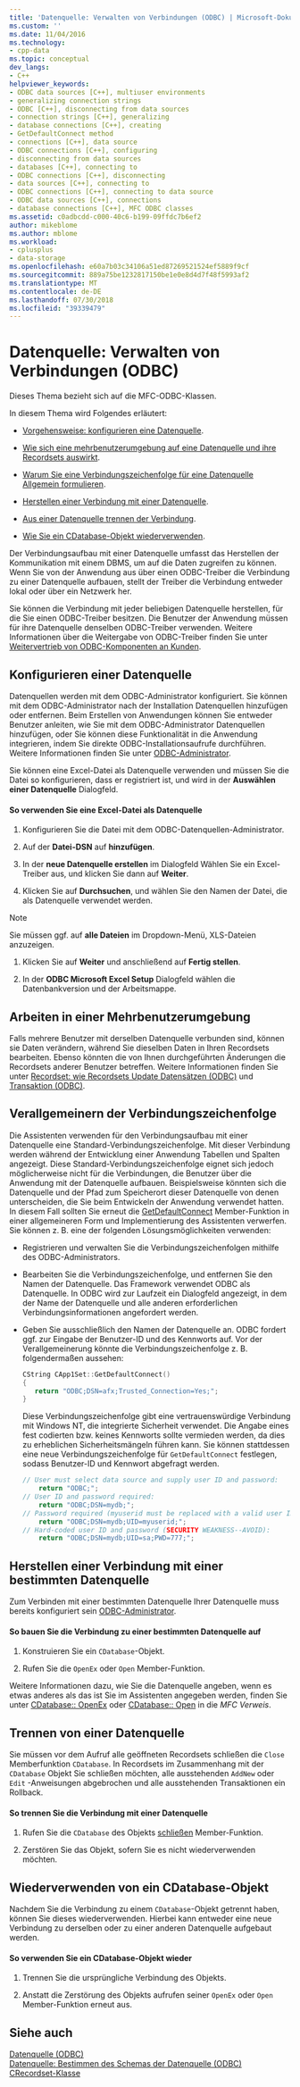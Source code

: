 ```yaml
---
title: 'Datenquelle: Verwalten von Verbindungen (ODBC) | Microsoft-Dokumentation'
ms.custom: ''
ms.date: 11/04/2016
ms.technology:
- cpp-data
ms.topic: conceptual
dev_langs:
- C++
helpviewer_keywords:
- ODBC data sources [C++], multiuser environments
- generalizing connection strings
- ODBC [C++], disconnecting from data sources
- connection strings [C++], generalizing
- database connections [C++], creating
- GetDefaultConnect method
- connections [C++], data source
- ODBC connections [C++], configuring
- disconnecting from data sources
- databases [C++], connecting to
- ODBC connections [C++], disconnecting
- data sources [C++], connecting to
- ODBC connections [C++], connecting to data source
- ODBC data sources [C++], connections
- database connections [C++], MFC ODBC classes
ms.assetid: c0adbcdd-c000-40c6-b199-09ffdc7b6ef2
author: mikeblome
ms.author: mblome
ms.workload:
- cplusplus
- data-storage
ms.openlocfilehash: e60a7b03c34106a51ed87269521524ef5889f9cf
ms.sourcegitcommit: 889a75be1232817150be1e0e8d4d7f48f5993af2
ms.translationtype: MT
ms.contentlocale: de-DE
ms.lasthandoff: 07/30/2018
ms.locfileid: "39339479"
---
```

# <a name="data-source-managing-connections-odbc"></a>Datenquelle: Verwalten von Verbindungen (ODBC)
Dieses Thema bezieht sich auf die MFC-ODBC-Klassen.  
  
 In diesem Thema wird Folgendes erläutert:  
  
-   [Vorgehensweise: konfigurieren eine Datenquelle](#_core_configuring_a_data_source).  
  
-   [Wie sich eine mehrbenutzerumgebung auf eine Datenquelle und ihre Recordsets auswirkt](#_core_working_in_a_multiuser_environment).  
  
-   [Warum Sie eine Verbindungszeichenfolge für eine Datenquelle Allgemein formulieren](#_core_generalizing_the_connection_string).  
  
-   [Herstellen einer Verbindung mit einer Datenquelle](#_core_connecting_to_a_specific_data_source).  
  
-   [Aus einer Datenquelle trennen der Verbindung](#_core_disconnecting_from_a_data_source).  
  
-   [Wie Sie ein CDatabase-Objekt wiederverwenden](#_core_reusing_a_cdatabase_object).  
  
 Der Verbindungsaufbau mit einer Datenquelle umfasst das Herstellen der Kommunikation mit einem DBMS, um auf die Daten zugreifen zu können. Wenn Sie von der Anwendung aus über einen ODBC-Treiber die Verbindung zu einer Datenquelle aufbauen, stellt der Treiber die Verbindung entweder lokal oder über ein Netzwerk her.  
  
 Sie können die Verbindung mit jeder beliebigen Datenquelle herstellen, für die Sie einen ODBC-Treiber besitzen. Die Benutzer der Anwendung müssen für ihre Datenquelle denselben ODBC-Treiber verwenden. Weitere Informationen über die Weitergabe von ODBC-Treiber finden Sie unter [Weitervertrieb von ODBC-Komponenten an Kunden](../../data/odbc/redistributing-odbc-components-to-your-customers.md).  
  
##  <a name="_core_configuring_a_data_source"></a> Konfigurieren einer Datenquelle  
 Datenquellen werden mit dem ODBC-Administrator konfiguriert. Sie können mit dem ODBC-Administrator nach der Installation Datenquellen hinzufügen oder entfernen. Beim Erstellen von Anwendungen können Sie entweder Benutzer anleiten, wie Sie mit dem ODBC-Administrator Datenquellen hinzufügen, oder Sie können diese Funktionalität in die Anwendung integrieren, indem Sie direkte ODBC-Installationsaufrufe durchführen. Weitere Informationen finden Sie unter [ODBC-Administrator](../../data/odbc/odbc-administrator.md).  
  
 Sie können eine Excel-Datei als Datenquelle verwenden und müssen Sie die Datei so konfigurieren, dass er registriert ist, und wird in der **Auswählen einer Datenquelle** Dialogfeld.  
  
#### <a name="to-use-an-excel-file-as-a-data-source"></a>So verwenden Sie eine Excel-Datei als Datenquelle  
  
1.  Konfigurieren Sie die Datei mit dem ODBC-Datenquellen-Administrator.  
  
2.  Auf der **Datei-DSN** auf **hinzufügen**.  
  
3.  In der **neue Datenquelle erstellen** im Dialogfeld Wählen Sie ein Excel-Treiber aus, und klicken Sie dann auf **Weiter**.  
  
4.  Klicken Sie auf **Durchsuchen**, und wählen Sie den Namen der Datei, die als Datenquelle verwendet werden.  
  
> [!NOTE]
>  Sie müssen ggf. auf **alle Dateien** im Dropdown-Menü, XLS-Dateien anzuzeigen.  
  
1.  Klicken Sie auf **Weiter** und anschließend auf **Fertig stellen**.  
  
2.  In der **ODBC Microsoft Excel Setup** Dialogfeld wählen die Datenbankversion und der Arbeitsmappe.  
  
##  <a name="_core_working_in_a_multiuser_environment"></a> Arbeiten in einer Mehrbenutzerumgebung  
 Falls mehrere Benutzer mit derselben Datenquelle verbunden sind, können sie Daten verändern, während Sie dieselben Daten in Ihren Recordsets bearbeiten. Ebenso könnten die von Ihnen durchgeführten Änderungen die Recordsets anderer Benutzer betreffen. Weitere Informationen finden Sie unter [Recordset: wie Recordsets Update Datensätzen (ODBC)](../../data/odbc/recordset-how-recordsets-update-records-odbc.md) und [Transaktion (ODBC)](../../data/odbc/transaction-odbc.md).  
  
##  <a name="_core_generalizing_the_connection_string"></a> Verallgemeinern der Verbindungszeichenfolge  
 Die Assistenten verwenden für den Verbindungsaufbau mit einer Datenquelle eine Standard-Verbindungszeichenfolge. Mit dieser Verbindung werden während der Entwicklung einer Anwendung Tabellen und Spalten angezeigt. Diese Standard-Verbindungszeichenfolge eignet sich jedoch möglicherweise nicht für die Verbindungen, die Benutzer über die Anwendung mit der Datenquelle aufbauen. Beispielsweise könnten sich die Datenquelle und der Pfad zum Speicherort dieser Datenquelle von denen unterscheiden, die Sie beim Entwickeln der Anwendung verwendet hatten. In diesem Fall sollten Sie erneut die [GetDefaultConnect](../../mfc/reference/crecordset-class.md#getdefaultconnect) Member-Funktion in einer allgemeineren Form und Implementierung des Assistenten verwerfen. Sie können z. B. eine der folgenden Lösungsmöglichkeiten verwenden:  
  
-   Registrieren und verwalten Sie die Verbindungszeichenfolgen mithilfe des ODBC-Administrators.  
  
-   Bearbeiten Sie die Verbindungszeichenfolge, und entfernen Sie den Namen der Datenquelle. Das Framework verwendet ODBC als Datenquelle. In ODBC wird zur Laufzeit ein Dialogfeld angezeigt, in dem der Name der Datenquelle und alle anderen erforderlichen Verbindungsinformationen angefordert werden.  
  
-   Geben Sie ausschließlich den Namen der Datenquelle an. ODBC fordert ggf. zur Eingabe der Benutzer-ID und des Kennworts auf. Vor der Verallgemeinerung könnte die Verbindungszeichenfolge z. B. folgendermaßen aussehen:  
  
    ```cpp  
    CString CApp1Set::GetDefaultConnect()  
    {  
       return "ODBC;DSN=afx;Trusted_Connection=Yes;";  
    }  
    ```  
  
     Diese Verbindungszeichenfolge gibt eine vertrauenswürdige Verbindung mit Windows NT, die integrierte Sicherheit verwendet. Die Angabe eines fest codierten bzw. keines Kennworts sollte vermieden werden, da dies zu erheblichen Sicherheitsmängeln führen kann. Sie können stattdessen eine neue Verbindungszeichenfolge für `GetDefaultConnect` festlegen, sodass Benutzer-ID und Kennwort abgefragt werden.  
  
    ```cpp  
    // User must select data source and supply user ID and password:  
        return "ODBC;";  
    // User ID and password required:  
        return "ODBC;DSN=mydb;";  
    // Password required (myuserid must be replaced with a valid user ID):  
        return "ODBC;DSN=mydb;UID=myuserid;";  
    // Hard-coded user ID and password (SECURITY WEAKNESS--AVOID):  
        return "ODBC;DSN=mydb;UID=sa;PWD=777;";  
    ```  
  
##  <a name="_core_connecting_to_a_specific_data_source"></a> Herstellen einer Verbindung mit einer bestimmten Datenquelle  
 Zum Verbinden mit einer bestimmten Datenquelle Ihrer Datenquelle muss bereits konfiguriert sein [ODBC-Administrator](../../data/odbc/odbc-administrator.md).  
  
#### <a name="to-connect-to-a-specific-data-source"></a>So bauen Sie die Verbindung zu einer bestimmten Datenquelle auf  
  
1.  Konstruieren Sie ein `CDatabase`-Objekt.  
  
2.  Rufen Sie die `OpenEx` oder `Open` Member-Funktion.  
  
 Weitere Informationen dazu, wie Sie die Datenquelle angeben, wenn es etwas anderes als das ist Sie im Assistenten angegeben werden, finden Sie unter [CDatabase:: OpenEx](../../mfc/reference/cdatabase-class.md#openex) oder [CDatabase:: Open](../../mfc/reference/cdatabase-class.md#open) in die *MFC Verweis*.  
  
##  <a name="_core_disconnecting_from_a_data_source"></a> Trennen von einer Datenquelle  
 Sie müssen vor dem Aufruf alle geöffneten Recordsets schließen die `Close` Memberfunktion `CDatabase`. In Recordsets im Zusammenhang mit der `CDatabase` Objekt Sie schließen möchten, alle ausstehenden `AddNew` oder `Edit` -Anweisungen abgebrochen und alle ausstehenden Transaktionen ein Rollback.  
  
#### <a name="to-disconnect-from-a-data-source"></a>So trennen Sie die Verbindung mit einer Datenquelle  
  
1.  Rufen Sie die `CDatabase` des Objekts [schließen](../../mfc/reference/cdatabase-class.md#close) Member-Funktion.  
  
2.  Zerstören Sie das Objekt, sofern Sie es nicht wiederverwenden möchten.  
  
##  <a name="_core_reusing_a_cdatabase_object"></a> Wiederverwenden von ein CDatabase-Objekt  
 Nachdem Sie die Verbindung zu einem `CDatabase`-Objekt getrennt haben, können Sie dieses wiederverwenden. Hierbei kann entweder eine neue Verbindung zu derselben oder zu einer anderen Datenquelle aufgebaut werden.  
  
#### <a name="to-reuse-a-cdatabase-object"></a>So verwenden Sie ein CDatabase-Objekt wieder  
  
1.  Trennen Sie die ursprüngliche Verbindung des Objekts.  
  
2.  Anstatt die Zerstörung des Objekts aufrufen seiner `OpenEx` oder `Open` Member-Funktion erneut aus.  
  
## <a name="see-also"></a>Siehe auch  
 [Datenquelle (ODBC)](../../data/odbc/data-source-odbc.md)   
 [Datenquelle: Bestimmen des Schemas der Datenquelle (ODBC)](../../data/odbc/data-source-determining-the-schema-of-the-data-source-odbc.md)   
 [CRecordset-Klasse](../../mfc/reference/crecordset-class.md)